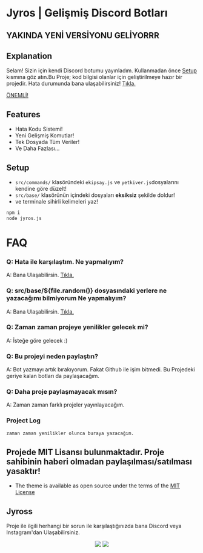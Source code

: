 # Jyros | Gelişmiş Discord Botları

## YAKINDA YENİ VERSİYONU GELİYORRR

## Explanation

Selam! Sizin için kendi Discord botumu yayınladım. Kullanmadan önce [Setup](https://github.com/Jyros/jyross-bots/blob/main/README.md#setup) kısmına göz atın.Bu Proje; kod bilgisi olanlar için geliştirilmeye hazır bir projedir. Hata durumunda bana ulaşabilirsiniz! [Tıkla.](https://github.com/Jyros/jyross-bots/blob/main/README.md#jyross)

[ÖNEMLİ!](https://github.com/Jyros/jyross-bots/blob/main/README.md#q-bu-projeyi-neden-payla%C5%9Ft%C4%B1n)

## Features

* Hata Kodu Sistemi!
* Yeni Gelişmiş Komutlar!
* Tek Dosyada Tüm Veriler!
* Ve Daha Fazlası...

## Setup



* `src/commands/` klasöründeki `ekipsay.js` ve `yetkiver.js`dosyalarını kendine göre düzelt!
* `src/base/` klasörünün içindeki dosyaları __eksiksiz__ şekilde doldur!
* ve terminale sihirli kelimeleri yaz!

```bash
npm i
node jyros.js
```

# FAQ

### Q: Hata ile karşılaştım. Ne yapmalıyım?
A: Bana Ulaşabilirsin. [Tıkla.](https://github.com/Jyros/jyross-bots#jyross)

### Q: src/base/${file.random()} dosyasındaki yerlere ne yazacağımı bilmiyorum Ne yapmalıyım?
A: Bana Ulaşabilirsin. [Tıkla.](https://github.com/Jyros/jyross-bots#jyross)

### Q: Zaman zaman projeye yenilikler gelecek mi?
A: İsteğe göre gelecek :)

### Q: Bu projeyi neden paylaştın?
A: Bot yazmayı artık bırakıyorum. Fakat Github ile işim bitmedi. Bu Projedeki geriye kalan botları da paylaşacağım. 

### Q: Daha proje paylaşmayacak mısın?
A: Zaman zaman farklı projeler yayınlayacağım.

### Project Log

```bash
zaman zaman yenilikler olunca buraya yazacağım.
```


## Projede MIT Lisansı bulunmaktadır. Proje sahibinin haberi olmadan paylaşılması/satılması yasaktır! 
* The theme is available as open source under the terms of the [MIT License](https://github.com/Jyros/jyross-bots/blob/main/LICENSE)


## Jyross

Proje ile ilgili herhangi bir sorun ile karşılaştığınızda bana Discord veya Instagram'dan Ulaşabilirsiniz.

<p align="center">
 <a href="https://discord.com/users/796032235085627422" target"blank_"><img src="https://img.shields.io/badge/Discord%20-7289DA.svg?&style=for-the-badge&logo=discord&logoColor=white"></a>
 <a href="https://www.instagram.com/jyros1/" target"blank_"><img src="https://img.shields.io/badge/INSTAGRAM%20-DC3175.svg?&style=for-the-badge&logo=instagram&logoColor=white"></a>
